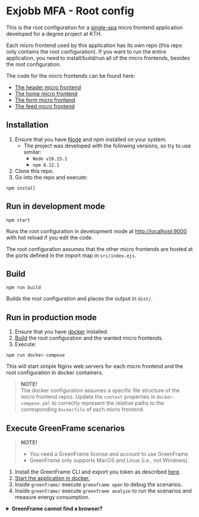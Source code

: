 # Exjobb MFA - Root config
This is the root configuration for a [single-spa](https://single-spa.js.org/) micro frontend application developed for a degree project at KTH.

Each micro frontend used by this application has its own repo (this repo only contains the root configuration). If you want to run the entire application, you need to install/build/run all of the micro frontends, besides the root configuration.

The code for the micro frontends can be found here:
- [The header micro frontend](https://github.com/majate/exjobb-mfa-header)
- [The home micro frontend](https://github.com/majate/exjobb-mfa-home)
- [The form micro frontend](https://github.com/majate/exjobb-mfa-form)
- [The feed micro frontend](https://github.com/majate/exjobb-mfa-feed)

## Installation
1. Ensure that you have [Node](https://nodejs.org/en/) and npm installed on your system.
    - The project was developed with the following versions, so try to use similar:
        - `Node v16.15.1`
        - `npm 8.12.1`
2. Clone this repo.
3. Go into the repo and execute:
```
npm install
```

## Run in development mode
```
npm start
```
Runs the root configuration in development mode at [http://localhost:9000](http://localhost:9000) with hot reload if you edit the code.

The root configuration assumes that the other micro frontends are hosted at the ports defined in the import map in `src/index.ejs`.

## Build
```
npm run build
```
Builds the root configuration and places the output in `dist/`.

## Run in production mode
1. Ensure that you have [docker](https://www.docker.com/) installed.
2. [Build](#build) the root configuration and the wanted micro frontends.
3. Execute:
```
npm run docker-compose
```

This will start simple Nginx web servers for each micro frontend and the root configuration in docker containers.

> **NOTE!** <br>
> The docker configuration assumes a specific file structure of the micro frontend repos. Update the `context` properties in `docker-compose.yml` to correctly represent the relative paths to the corresponding `Dockerfile` of each micro frontend.

## Execute GreenFrame scenarios
> **NOTE!**
> - You need a GreenFrame license and account to use GreenFrame
> - GreenFrame only supports MacOS and Linux (i.e., not Windows).

1. Install the GreenFrame CLI and export you token as described [here](https://docs.greenframe.io/).
2. [Start the application in docker.](#run-in-production-mode)
2. Inside `greenframe/` execute `greenframe open` to debug the scenarios.
3. Inside `greenframe/` execute `greenframe analyze` to run the scenarios and measure energy consumption.


<details>
  <summary><b>GreenFrame cannot find a browser?</b></summary>

  > If GreenFrame cannot find a browser when running `greenframe open`:
  > - If you already have a browser at another location, find the GreenFrame CLI library on you computer and add the path to you browser executable in the file `src/services/detectExecutablePath.js`.
  >   - The default location for GreenFrame CLI seems to be `~/.local/lib/greenframe/`
  >   - The executable to Google Chrome on mac is usually: `'/Applications/Google\ Chrome.app/Contents/MacOS/Google\ Chrome'`
  > - Install Chromium or Google Chrome and place at the locations specified in the error message.
</details>
